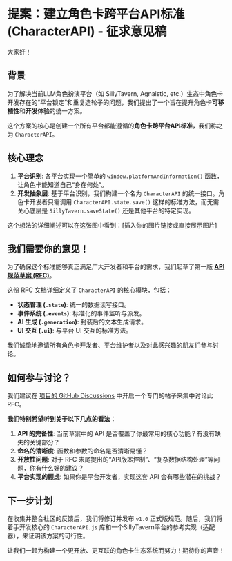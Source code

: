 # 提案：建立角色卡跨平台API标准 (CharacterAPI) - 征求意见稿

大家好！

## 背景

为了解决当前LLM角色扮演平台（如 SillyTavern, Agnaistic, etc.）生态中角色卡开发存在的“平台锁定”和重复造轮子的问题，我们提出了一个旨在提升角色卡**可移植性**和**开发体验**的统一方案。

这个方案的核心是创建一个所有平台都能遵循的**角色卡跨平台API标准**，我们称之为 `CharacterAPI`。

## 核心理念

1.  **平台识别**: 各平台实现一个简单的 `window.platformAndInformation()` 函数，让角色卡能知道自己“身在何处”。
2.  **开发抽象层**: 基于平台识别，我们构建一个名为 `CharacterAPI` 的统一接口。角色卡开发者只需调用 `CharacterAPI.state.save()` 这样的标准方法，而无需关心底层是 `SillyTavern.saveState()` 还是其他平台的特定实现。

这个想法的详细阐述可以在这张图中看到：[插入你的图片链接或直接展示图片]

## 我们需要你的意见！

为了确保这个标准能够真正满足广大开发者和平台的需求，我们起草了第一版 **[API 规范草案 (RFC)](./CHARACTER_API_RFC.md)**。

这份 RFC 文档详细定义了 `CharacterAPI` 的核心模块，包括：

*   **状态管理 (`.state`)**: 统一的数据读写接口。
*   **事件系统 (`.events`)**: 标准化的事件监听与派发。
*   **AI 生成 (`.generation`)**: 封装后的文本生成请求。
*   **UI 交互 (`.ui`)**: 与平台 UI 交互的标准方法。

我们诚挚地邀请所有角色卡开发者、平台维护者以及对此感兴趣的朋友们参与讨论。

## 如何参与讨论？

我们建议在 [项目的 GitHub Discussions](https://github.com/your-repo/discussions) 中开启一个专门的帖子来集中讨论此 RFC。

**我们特别希望听到关于以下几点的看法：**

1.  **API 的完备性**: 当前草案中的 API 是否覆盖了你最常用的核心功能？有没有缺失的关键部分？
2.  **命名的清晰度**: 函数和参数的命名是否清晰易懂？
3.  **开放性问题**: 对于 RFC 末尾提出的“API版本控制”、“复杂数据结构处理”等问题，你有什么好的建议？
4.  **平台实现的顾虑**: 如果你是平台开发者，实现这套 API 会有哪些潜在的挑战？

## 下一步计划

在收集并整合社区的反馈后，我们将修订并发布 `v1.0` 正式版规范。随后，我们将着手开发核心的 `CharacterAPI.js` 库和一个SillyTavern平台的参考实现（适配器），来证明该方案的可行性。

让我们一起为构建一个更开放、更互联的角色卡生态系统而努力！期待你的声音！